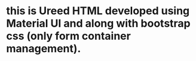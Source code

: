 # this is Ureed HTML developed using Material UI and along with bootstrap css (only form container management).
